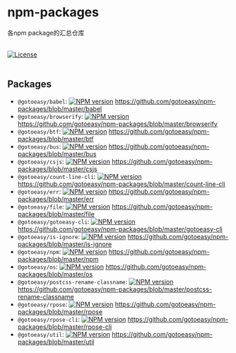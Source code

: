 # npm-packages
各npm package的汇总仓库
<br>
<br>

[![License](https://img.shields.io/badge/License-Apache%202-brightgreen.svg)](http://www.apache.org/licenses/LICENSE-2.0)
<br>
<br>


## Packages
* `@gotoeasy/babel`: [![NPM version](https://img.shields.io/npm/v/@gotoeasy/babel.svg)](https://www.npmjs.com/package/@gotoeasy/babel) https://github.com/gotoeasy/npm-packages/blob/master/babel
* `@gotoeasy/browserify`: [![NPM version](https://img.shields.io/npm/v/@gotoeasy/browserify.svg)](https://www.npmjs.com/package/@gotoeasy/browserify) https://github.com/gotoeasy/npm-packages/blob/master/browserify
* `@gotoeasy/btf`: [![NPM version](https://img.shields.io/npm/v/@gotoeasy/btf.svg)](https://www.npmjs.com/package/@gotoeasy/btf) https://github.com/gotoeasy/npm-packages/blob/master/btf
* `@gotoeasy/bus`: [![NPM version](https://img.shields.io/npm/v/@gotoeasy/bus.svg)](https://www.npmjs.com/package/@gotoeasy/bus) https://github.com/gotoeasy/npm-packages/blob/master/bus
* `@gotoeasy/csjs`: [![NPM version](https://img.shields.io/npm/v/@gotoeasy/csjs.svg)](https://www.npmjs.com/package/@gotoeasy/csjs) https://github.com/gotoeasy/npm-packages/blob/master/csjs
* `@gotoeasy/count-line-cli`: [![NPM version](https://img.shields.io/npm/v/@gotoeasy/count-line-cli.svg)](https://www.npmjs.com/package/@gotoeasy/count-line-cli) https://github.com/gotoeasy/npm-packages/blob/master/count-line-cli
* `@gotoeasy/err`: [![NPM version](https://img.shields.io/npm/v/@gotoeasy/err.svg)](https://www.npmjs.com/package/@gotoeasy/err) https://github.com/gotoeasy/npm-packages/blob/master/err
* `@gotoeasy/file`: [![NPM version](https://img.shields.io/npm/v/@gotoeasy/file.svg)](https://www.npmjs.com/package/@gotoeasy/file) https://github.com/gotoeasy/npm-packages/blob/master/file
* `@gotoeasy/gotoeasy-cli`: [![NPM version](https://img.shields.io/npm/v/@gotoeasy/gotoeasy-cli.svg)](https://www.npmjs.com/package/@gotoeasy/gotoeasy-cli) https://github.com/gotoeasy/npm-packages/blob/master/gotoeasy-cli
* `@gotoeasy/is-ignore`: [![NPM version](https://img.shields.io/npm/v/@gotoeasy/is-ignore.svg)](https://www.npmjs.com/package/@gotoeasy/is-ignore) https://github.com/gotoeasy/npm-packages/blob/master/is-ignore
* `@gotoeasy/npm`: [![NPM version](https://img.shields.io/npm/v/@gotoeasy/npm.svg)](https://www.npmjs.com/package/@gotoeasy/npm) https://github.com/gotoeasy/npm-packages/blob/master/npm
* `@gotoeasy/os`: [![NPM version](https://img.shields.io/npm/v/@gotoeasy/os.svg)](https://www.npmjs.com/package/@gotoeasy/os) https://github.com/gotoeasy/npm-packages/blob/master/os
* `@gotoeasy/postcss-rename-classname`: [![NPM version](https://img.shields.io/npm/v/postcss-rename-classname.svg)](https://www.npmjs.com/package/postcss-rename-classname) https://github.com/gotoeasy/npm-packages/blob/master/postcss-rename-classname
* `@gotoeasy/rpose`: [![NPM version](https://img.shields.io/npm/v/@gotoeasy/rpose.svg)](https://www.npmjs.com/package/@gotoeasy/rpose) https://github.com/gotoeasy/npm-packages/blob/master/rpose
* `@gotoeasy/rpose-cli`: [![NPM version](https://img.shields.io/npm/v/@gotoeasy/rpose-cli.svg)](https://www.npmjs.com/package/@gotoeasy/rpose-cli) https://github.com/gotoeasy/npm-packages/blob/master/rpose-cli
* `@gotoeasy/util`: [![NPM version](https://img.shields.io/npm/v/@gotoeasy/util.svg)](https://www.npmjs.com/package/@gotoeasy/util) https://github.com/gotoeasy/npm-packages/blob/master/util

